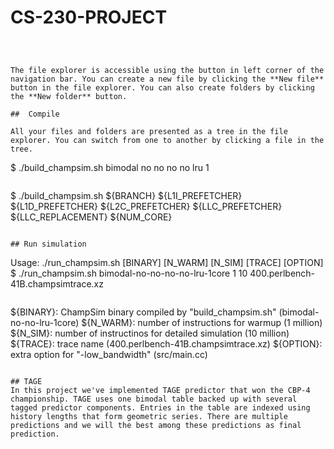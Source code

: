 # CS-230-PROJECT


```



The file explorer is accessible using the button in left corner of the navigation bar. You can create a new file by clicking the **New file** button in the file explorer. You can also create folders by clicking the **New folder** button.

##  Compile

All your files and folders are presented as a tree in the file explorer. You can switch from one to another by clicking a file in the tree.
```
$ ./build_champsim.sh bimodal no no no no lru 1
```
```
$ ./build_champsim.sh ${BRANCH} ${L1I_PREFETCHER} ${L1D_PREFETCHER} ${L2C_PREFETCHER} ${LLC_PREFETCHER} ${LLC_REPLACEMENT} ${NUM_CORE}
```

## Run simulation
```
Usage: ./run_champsim.sh [BINARY] [N_WARM] [N_SIM] [TRACE] [OPTION]
$ ./run_champsim.sh bimodal-no-no-no-no-lru-1core 1 10 400.perlbench-41B.champsimtrace.xz
```
```
${BINARY}: ChampSim binary compiled by "build_champsim.sh" (bimodal-no-no-lru-1core)
${N_WARM}: number of instructions for warmup (1 million)
${N_SIM}:  number of instructinos for detailed simulation (10 million)
${TRACE}: trace name (400.perlbench-41B.champsimtrace.xz)
${OPTION}: extra option for "-low_bandwidth" (src/main.cc)
```

## TAGE
In this project we've implemented TAGE predictor that won the CBP-4 championship. TAGE uses one bimodal table backed up with several tagged predictor components. Entries in the table are indexed using history lengths that form geometric series. There are multiple predictions and we will the best among these predictions as final prediction.
